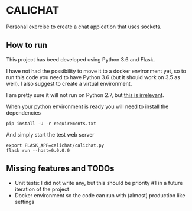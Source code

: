 # CALICHAT

Personal exercise to create a chat appication that uses sockets.

## How to run
This project has beed developed using Python 3.6 and Flask.

I have not had the possibility to move it to a docker environment yet, so to run this code you need to have Python 3.6 (but it should work on 3.5 as well). I also suggest to create a virtual environment.

I am pretty sure it will not run on Python 2.7, but [this is irrelevant](https://twitter.com/giocalitri/status/865640292279500801).

When your python environment is ready you will need to install the dependencies
```
pip install -U -r requirements.txt
```
And simply start the test web server
```
export FLASK_APP=calichat/calichat.py
flask run --host=0.0.0.0
```

## Missing features and TODOs

* Unit tests: I did not write any, but this should be priority #1 in a future iteration of the project
* Docker environment so the code can run with (almost) production like settings

